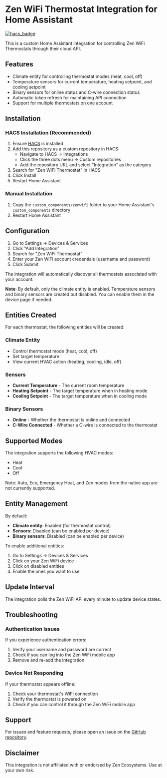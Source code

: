 # Zen WiFi Thermostat Integration for Home Assistant

[![hacs_badge](https://img.shields.io/badge/HACS-Custom-41BDF5.svg)](https://github.com/hacs/integration)

This is a custom Home Assistant integration for controlling Zen WiFi Thermostats through their cloud API.

## Features

- Climate entity for controlling thermostat modes (heat, cool, off)
- Temperature sensors for current temperature, heating setpoint, and cooling setpoint
- Binary sensors for online status and C-wire connection status
- Automatic token refresh for maintaining API connection
- Support for multiple thermostats on one account

## Installation

### HACS Installation (Recommended)

1. Ensure [HACS](https://hacs.xyz/) is installed
2. Add this repository as a custom repository in HACS:
   - Navigate to HACS → Integrations
   - Click the three dots menu → Custom repositories
   - Add the repository URL and select "Integration" as the category
3. Search for "Zen WiFi Thermostat" in HACS
4. Click Install
5. Restart Home Assistant

### Manual Installation

1. Copy the `custom_components/zenwifi` folder to your Home Assistant's `custom_components` directory
2. Restart Home Assistant

## Configuration

1. Go to Settings → Devices & Services
2. Click "Add Integration"
3. Search for "Zen WiFi Thermostat"
4. Enter your Zen WiFi account credentials (username and password)
5. Click Submit

The integration will automatically discover all thermostats associated with your account.

**Note**: By default, only the climate entity is enabled. Temperature sensors and binary sensors are created but disabled. You can enable them in the device page if needed.

## Entities Created

For each thermostat, the following entities will be created:

### Climate Entity
- Control thermostat mode (heat, cool, off)
- Set target temperature
- View current HVAC action (heating, cooling, idle, off)

### Sensors
- **Current Temperature** - The current room temperature
- **Heating Setpoint** - The target temperature when in heating mode
- **Cooling Setpoint** - The target temperature when in cooling mode

### Binary Sensors
- **Online** - Whether the thermostat is online and connected
- **C-Wire Connected** - Whether a C-wire is connected to the thermostat

## Supported Modes

The integration supports the following HVAC modes:
- Heat
- Cool
- Off

Note: Auto, Eco, Emergency Heat, and Zen modes from the native app are not currently supported.

## Entity Management

By default:
- **Climate entity**: Enabled (for thermostat control)
- **Sensors**: Disabled (can be enabled per device)
- **Binary sensors**: Disabled (can be enabled per device)

To enable additional entities:
1. Go to Settings → Devices & Services
2. Click on your Zen WiFi device
3. Click on disabled entities
4. Enable the ones you want to use

## Update Interval

The integration polls the Zen WiFi API every minute to update device states.

## Troubleshooting

### Authentication Issues
If you experience authentication errors:
1. Verify your username and password are correct
2. Check if you can log into the Zen WiFi mobile app
3. Remove and re-add the integration

### Device Not Responding
If your thermostat appears offline:
1. Check your thermostat's WiFi connection
2. Verify the thermostat is powered on
3. Check if you can control it through the Zen WiFi mobile app

## Support

For issues and feature requests, please open an issue on the [GitHub repository](https://github.com/DanrwAU/zenwifi).

## Disclaimer

This integration is not affiliated with or endorsed by Zen Ecosystems. Use at your own risk.